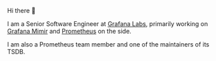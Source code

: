 Hi there 👋

I am a Senior Software Engineer at [Grafana Labs](https://grafana.com/), primarily working on [Grafana Mimir](https://github.com/grafana/mimir) and [Prometheus]([prometheus.io/](https://github.com/prometheus/prometheus)) on the side.

I am also a Prometheus team member and one of the maintainers of its TSDB.

<!--
**codesome/codesome** is a ✨ _special_ ✨ repository because its `README.md` (this file) appears on your GitHub profile.

Here are some ideas to get you started:

- 🔭 I’m currently working on ...
- 🌱 I’m currently learning ...
- 👯 I’m looking to collaborate on ...
- 🤔 I’m looking for help with ...
- 💬 Ask me about ...
- 📫 How to reach me: ...
- 😄 Pronouns: ...
- ⚡ Fun fact: ...
-->
